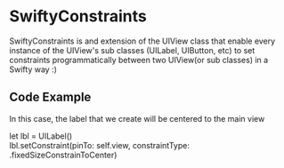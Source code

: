 # SwiftyConstraints
SwiftyConstraints is and extension of the UIView class that enable every instance of the UIView's sub classes (UILabel, UIButton, etc) to set constraints programmatically between two UIView(or sub classes) in a Swifty way :)

## Code Example
In this case, the label that we create will be centered to the main view

let lbl = UILabel()<br>
lbl.setConstraint(pinTo: self.view, constraintType: .fixedSizeConstrainToCenter)
